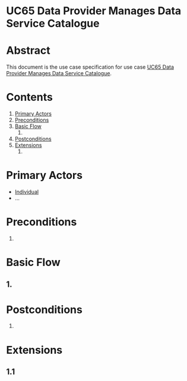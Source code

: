 
# UC65 Data Provider Manages Data Service Catalogue

# Abstract

This document is the use case specification for use case [UC65 Data Provider Manages Data Service Catalogue](UC65%20Data%20Provider%20Manages%20Data%20Service%20Catalogue.md).

# Contents


1. [Primary Actors](#primary-actors)
1. [Preconditions](#preconditions)
1. [Basic Flow](#basic-flow)
	1. [](#1-)
1. [Postconditions](#postconditions)
1. [Extensions](#extensions)
	1. [](#11-)

# Primary Actors

* [Individual](../Definitions.md#individual)
* ...

# Preconditions

1.

# Basic Flow

## 1. 

# Postconditions

1.

# Extensions

## 1.1

